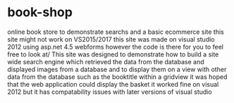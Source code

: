 # book-shop
online book store to demonstrate searchs and a basic ecommerce site this site might not work on VS2015/2017 this site was made on visual studio 2012 using asp.net 4.5 webforms however the code is there for you to feel free to look at/ This site was designed to demonstrate how to build a site wide search engine which retrieved the data from the database and displayed images from a database and to display them on a view with other data from the database such as the booktitle within a gridview it was hoped that the web application could display the basket it worked fine on visual 2012 but it has compatability issues with later versions of visual studio
